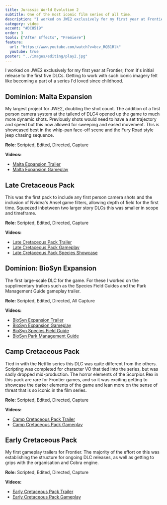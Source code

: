 ```yaml
---
title: Jurassic World Evolution 2
subtitle: One of the most iconic film series of all time.
description: "I worked on JWE2 exclusively for my first year at Frontier; from it's initial release to the first five DLCs. Getting to work with such iconic imagery felt like becoming a part of a series I'd loved since childhood."
category: video
accent: "#DC8519"
order: 3
tools: ["After Effects", "Premiere"]
feature:
  url: "https://www.youtube.com/watch?v=bcv_RQB1Rlk"
  youtube: true
poster: "../images/editing/play2.jpg"
---
```


I worked on JWE2 exclusively for my first year at Frontier; from it's initial release to the first five DLCs. Getting to work with such iconic imagery felt like becoming a part of a series I'd loved since childhood.

## Dominion: Malta Expansion

My largest project for JWE2, doubling the shot count. The addition of a first person camera system at the tailend of DLC4 opened up the game to much more dynamic shots. Previously shots would need to have a set trajectory and speed but this now allowed for sweeping and eased movement. This is showcased best in the whip-pan face-off scene and the Fury Road style jeep chasing sequence.

**Role:** Scripted, Edited, Directed, Capture

**Videos:**

- [Malta Expansion Trailer](https://www.youtube.com/watch?v=bcv_RQB1Rlk)
- [Malta Expansion Gameplay](https://www.youtube.com/watch?v=ZwD3YaPV7-o)

## Late Cretaceous Pack

This was the first pack to include any first person camera shots and the inclusion of Nvidea's Ansel game filters, allowing depth of field for the first time. Squeezed inbetween two larger story DLCs this was smaller in scope and timeframe.

**Role:** Scripted, Edited, Directed, Capture

**Videos:**

- [Late Cretaceous Pack Trailer](https://www.youtube.com/watch?v=Y0BTMaakHLk)
- [Late Cretaceous Pack Gameplay](https://www.youtube.com/watch?v=vsEjnSl0oWQ)
- [Late Cretaceous Pack Species Showcase](https://www.youtube.com/watch?v=ShJ06OSd8lE)

## Dominion: BioSyn Expansion

The first large-scale DLC for the game. For these I worked on the supplimentary trailers such as the Species Field Guides and the Park Management Guide gameplay trailer.

**Role:** Scripted, Edited, Directed, All Capture

**Videos:**

- [BioSyn Expansion Trailer](https://www.youtube.com/watch?v=AJXxjzBw5x0)
- [BioSyn Expansion Gameplay](https://www.youtube.com/watch?v=gUrRHlW9Rio)
- [BioSyn Species Field Guide](https://www.youtube.com/watch?v=8N5ZAWEW2JE)
- [BioSyn Park Management Guide](https://www.youtube.com/watch?v=3UCNT7voFJI)

## Camp Cretaceous Pack

Tied in with the Netflix series this DLC was quite different from the others. Scripting was completed for character VO that tied into the series, but was sadly dropped mid-production. The horror elements of the Scorpios Rex in this pack are rare for Frontier games, and so it was exciting getting to showcase the darker elements of the game and lean more on the sense of threat that is so iconic in the film series.

**Role:** Scripted, Edited, Directed, Capture

**Videos:**

- [Camp Cretaceous Pack Trailer](https://www.youtube.com/watch?v=4X-NN_UaQkU)
- [Camp Cretaceous Pack Gameplay](https://www.youtube.com/watch?v=4xTy-z87idU)

## Early Cretaceous Pack

My first gameplay trailers for Frontier. The majority of the effort on this was establishing the structure for ongoing DLC releases, as well as getting to grips with the organisation and Cobra engine.

**Role:** Scripted, Edited, Directed, Capture

**Videos:**

- [Early Cretaceous Pack Trailer](https://www.youtube.com/watch?v=G2tgq0Dmaqs)
- [Early Cretaceous Pack Gameplay](https://www.youtube.com/watch?v=bW1UnZDzcd0)
